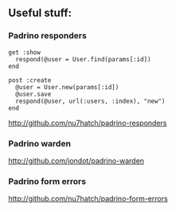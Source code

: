 ## Useful stuff: 

### Padrino responders

    get :show
      respond(@user = User.find(params[:id])
    end 
    
    post :create
      @user = User.new(params[:id])
      @user.save
      respond(@user, url(:users, :index), "new") 
    end
    
http://github.com/nu7hatch/padrino-responders

### Padrino warden

http://github.com/jondot/padrino-warden

### Padrino form errors

http://github.com/nu7hatch/padrino-form-errors

